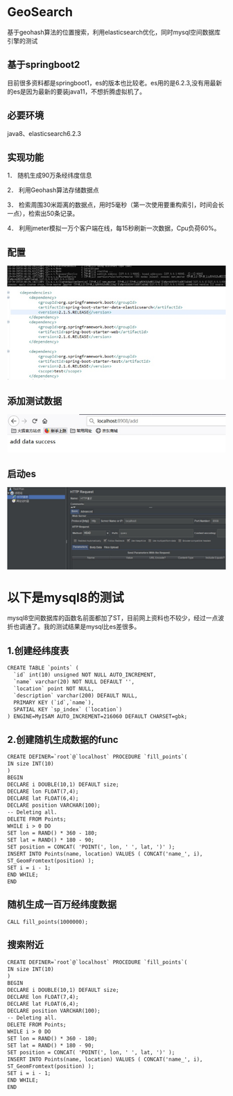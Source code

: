 # GeoSearch
基于geohash算法的位置搜索，利用elasticsearch优化，同时mysql空间数据库引擎的测试

## 基于springboot2
目前很多资料都是springboot1，es的版本也比较老。es用的是6.2.3,没有用最新的es是因为最新的要装java11，不想折腾虚拟机了。

## 必要环境
java8、elasticsearch6.2.3

## 实现功能
1．	随机生成90万条经纬度信息

2．	利用Geohash算法存储数据点

3．	检索周围30米距离的数据点，用时5毫秒（第一次使用要重构索引，时间会长一点），检索出50条记录。

4．	利用jmeter模拟一万个客户端在线，每15秒刷新一次数据，Cpu负荷60%。

## 配置
![Image text](img/3.jpg)
![Image text](img/4.jpg)
## 添加测试数据
![Image text](img/1.jpg)
## 启动es
![Image text](img/2.jpg)


# 以下是mysql8的测试
mysql8空间数据库的函数名前面都加了ST，目前网上资料也不较少，经过一点波折也调通了。我的测试结果是mysql比es差很多。

## 1.创建经纬度表
```
CREATE TABLE `points` (
  `id` int(10) unsigned NOT NULL AUTO_INCREMENT,
  `name` varchar(20) NOT NULL DEFAULT '',
  `location` point NOT NULL,
  `description` varchar(200) DEFAULT NULL,
  PRIMARY KEY (`id`,`name`),
  SPATIAL KEY `sp_index` (`location`)
) ENGINE=MyISAM AUTO_INCREMENT=216060 DEFAULT CHARSET=gbk;
```
## 2.创建随机生成数据的func
```
CREATE DEFINER=`root`@`localhost` PROCEDURE `fill_points`(
IN size INT(10)
)
BEGIN
DECLARE i DOUBLE(10,1) DEFAULT size;
DECLARE lon FLOAT(7,4);
DECLARE lat FLOAT(6,4);
DECLARE position VARCHAR(100);
-- Deleting all.
DELETE FROM Points;
WHILE i > 0 DO
SET lon = RAND() * 360 - 180;
SET lat = RAND() * 180 - 90;
SET position = CONCAT( 'POINT(', lon, ' ', lat, ')' );
INSERT INTO Points(name, location) VALUES ( CONCAT('name_', i), ST_GeomFromtext(position) );
SET i = i - 1;
END WHILE;
END
```
## 随机生成一百万经纬度数据
```
CALL fill_points(1000000);
```

## 搜索附近
```
CREATE DEFINER=`root`@`localhost` PROCEDURE `fill_points`(
IN size INT(10)
)
BEGIN
DECLARE i DOUBLE(10,1) DEFAULT size;
DECLARE lon FLOAT(7,4);
DECLARE lat FLOAT(6,4);
DECLARE position VARCHAR(100);
-- Deleting all.
DELETE FROM Points;
WHILE i > 0 DO
SET lon = RAND() * 360 - 180;
SET lat = RAND() * 180 - 90;
SET position = CONCAT( 'POINT(', lon, ' ', lat, ')' );
INSERT INTO Points(name, location) VALUES ( CONCAT('name_', i), ST_GeomFromtext(position) );
SET i = i - 1;
END WHILE;
END
```



